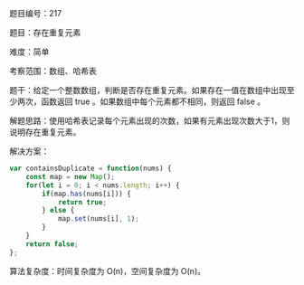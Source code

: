 题目编号：217

题目：存在重复元素

难度：简单

考察范围：数组、哈希表

题干：给定一个整数数组，判断是否存在重复元素。如果存在一值在数组中出现至少两次，函数返回 true 。如果数组中每个元素都不相同，则返回 false 。

解题思路：使用哈希表记录每个元素出现的次数，如果有元素出现次数大于1，则说明存在重复元素。

解决方案：

```javascript
var containsDuplicate = function(nums) {
    const map = new Map();
    for(let i = 0; i < nums.length; i++) {
        if(map.has(nums[i])) {
            return true;
        } else {
            map.set(nums[i], 1);
        }
    }
    return false;
};
```

算法复杂度：时间复杂度为 O(n)，空间复杂度为 O(n)。